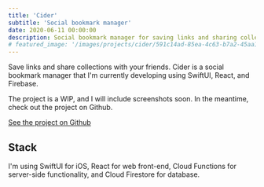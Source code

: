 ```yaml
---
title: 'Cider'
subtitle: 'Social bookmark manager'
date: 2020-06-11 00:00:00
description: Social bookmark manager for saving links and sharing collections easily with people with or without accounts. Made with Swift, React, Node.js, and Firebase.
# featured_image: '/images/projects/cider/591c14ad-85ea-4c63-b7a2-45aa1bf2be27.png'
---
```


Save links and share collections with your friends. Cider is a social bookmark manager that I'm currently developing using SwiftUI, React, and Firebase. 

The project is a WIP, and I will include screenshots soon. In the meantime, check out the project on Github. 

<a href="https://github.com/cider-app" class="button button--large">See the project on Github</a>

## Stack 

I'm using SwiftUI for iOS, React for web front-end, Cloud Functions for server-side functionality, and Cloud Firestore for database.
